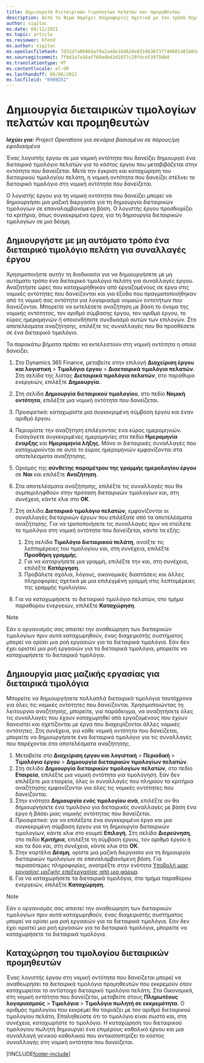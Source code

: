 ```yaml
---
title: Δημιουργία διεταιρικών τιμολογίων πελατών και προμηθευτών
description: Αυτό το θέμα παρέχει πληροφορίες σχετικά με τον τρόπο δημιουργίας διεταιρικών τιμολογίων πελατών και προμηθευτών.
author: sigitac
ms.date: 04/12/2021
ms.topic: article
ms.reviewer: kfend
ms.author: sigitac
ms.openlocfilehash: 7d32d7a0b96daf9a2a48e16d62de8319636737740601481b85ee887948e31110
ms.sourcegitcommit: 7f8d1e7a16af769adb43d1877c28fdce53975db8
ms.translationtype: HT
ms.contentlocale: el-GR
ms.lasthandoff: 08/06/2021
ms.locfileid: "6989252"
---
```

# <a name="create-intercompany-customer-and-vendor-invoices"></a>Δημιουργία διεταιρικών τιμολογίων πελατών και προμηθευτών

_**Ισχύει για:** Project Operations για σενάρια βασισμένα σε πόρους/μη εφοδιασμένα_

Ένας λογιστής έργου σε μια νομική οντότητα που δανείζει δημιουργεί ένα διεταιρικό τιμολόγιο πελατών για το κόστος έργου που μεταβιβάζεται στην οντότητα που δανείζεται. Μετά την έγκριση και καταχώρηση του διεταιρικού τιμολογίου πελάτη, η νομική οντότητα που δανείζει στέλνει το διεταιρικό τιμολόγιο στη νομική οντότητα που δανείζεται.

Ο λογιστής έργου για τη νομική οντότητα που δανείζει μπορεί να δημιουργήσει μια μαζική διεργασία για τη δημιουργία διεταιρικών τιμολογίων σε επαναλαμβανόμενη βάση. Ο λογιστής έργου προσδιορίζει τα κριτήρια, όπως συγκεκριμένα έργα, για τη δημιουργία διεταιρικών τιμολογίων σε μια δέσμη.

## <a name="manually-create-an-intercompany-customer-invoice-for-project-transactions"></a>Δημιουργήστε με μη αυτόματο τρόπο ένα διεταιρικό τιμολόγιο πελάτη για συναλλαγές έργου 

Χρησιμοποιήστε αυτήν τη διαδικασία για να δημιουργήσετε με μη αυτόματο τρόπο ένα διεταιρικό τιμολόγιο πελάτη για συναλλαγές έργου. Αναζητήστε ώρες που καταχωρήθηκαν από εργαζομένους σε έργα στις νομικές οντότητες που δανείζονται και για έξοδα που πραγματοποιήθηκαν από τη νομική σας οντότητα για λογαριασμό νομικών οντοτήτων που δανείζονται. Μπορείτε να εκτελέσετε αναζήτηση με βάση το όνομα της νομικής οντότητας, τον αριθμό σύμβασης έργου, τον αριθμό έργου, το εύρος ημερομηνιών ή οποιονδήποτε συνδυασμό αυτών των επιλογών. Στα αποτελέσματα αναζήτησης, επιλέξτε τις συναλλαγές που θα προσθέσετε σε ένα διεταιρικό τιμολόγιο. 

Τα παρακάτω βήματα πρέπει να εκτελεστούν στη νομική οντότητα η οποία δανείζει. 

1. Στο Dynamics 365 Finance, μεταβείτε στην επιλογή **Διαχείριση έργου και λογιστική** > **Τιμολόγια έργου** > **Διαεταιρικά τιμολόγια πελατών**. Στη σελίδα της λίστας **Διεταιρικά τιμολόγια πελατών**, στο παράθυρο ενεργειών, επιλέξτε **Δημιουργία.**
2. Στη σελίδα **Δημιουργία διεταιρικού τιμολογίου**, στο πεδίο **Νομική οντότητα**, επιλέξτε μια νομική οντότητα που δανείζεται.
3. Προαιρετικό: καταχωρίστε μια συγκεκριμένη σύμβαση έργου και έναν αριθμό έργου.
4. Περιορίστε την αναζήτηση επιλέγοντας ένα εύρος ημερομηνιών. Εισαγάγετε συγκεκριμένες ημερομηνίες στα πεδία **Ημερομηνία έναρξης** και **Ημερομηνία λήξης**. Μόνο οι διεταιρικές συναλλαγές που καταχωρούνται σε αυτό το εύρος ημερομηνιών εμφανίζονται στα αποτελέσματα αναζήτησης.
5. Ορισμός της **σύνθετης παραμέτρου της γραμμής ημερολογίου έργου** σε **Ναι** και επιλέξτε **Αναζήτηση**.
6. Στα αποτελέσματα αναζήτησης, επιλέξτε τις συναλλαγές που θα συμπεριληφθούν στην πρόταση διεταιρικών τιμολογίων και, στη συνέχεια, κάντε κλικ στο **OK**.
7. Στη σελίδα **Διεταιρικό τιμολόγιο πελατών**, εμφανίζονται οι συναλλαγές διεταιρικών έργων που επιλέξατε από τα αποτελέσματα αναζήτησης. Για να τροποποιήσετε τις συναλλαγές πριν να στείλετε το τιμολόγιο στη νομική οντότητα που δανείζεται, κάντε τα εξής:
  
    1. Στη σελίδα **Τιμολόγιο διεταιρικού πελάτη**, ανοίξτε τις λεπτομέρειες του τιμολογίου και, στη συνέχεια, επιλέξτε **Προσθήκη γραμμής**.
    2. Για να καταργήσετε μια γραμμή, επιλέξτε την και, στη συνέχεια, επιλέξτε **Κατάργηση**.
    3. Προβάλετε σχόλια, λόγους, οικονομικές διαστάσεις και άλλες πληροφορίες σχετικά με μια επιλεγμένη γραμμή στις λεπτομέρειες της γραμμής τιμολογίου.
    
8. Για να καταχωρήσετε το διεταιρικό τιμολόγιο πελατών, στο τμήμα παραθύρου ενεργειών, επιλέξτε **Καταχώρηση**.

> [!NOTE]
> Εάν ο οργανισμός σας απαιτεί την αναθεώρηση των διεταιρικών τιμολογίων πριν αυτά καταχωρηθούν, ένας διαχειριστής συστήματος μπορεί να ορίσει μια ροή εργασιών για τα διεταιρικά τιμολόγια. Εάν δεν έχει οριστεί μια ροή εργασιών για τα διεταιρικά τιμολόγια, μπορείτε να καταχωρήσετε το διεταιρικό τιμολόγιο.

## <a name="create-a-batch-job-for-intercompany-invoices"></a>Δημιουργία μιας μαζικής εργασίας για διεταιρικά τιμολόγια

Μπορείτε να δημιουργήσετε πολλαπλά διεταιρικά τιμολόγια ταυτόχρονα για όλες τις νομικές οντότητες που δανείζονται. Χρησιμοποιώντας τη λειτουργία αναζήτησης, μπορείτε, για παράδειγμα, να αναζητήσετε όλες τις συναλλαγές που έχουν καταχωρηθεί από εργαζομένους που έχουν δανειστεί και σχετίζονται με έργα που διαχειρίζονται άλλες νομικές οντότητες. Στη συνέχεια, για κάθε νομική οντότητα που δανείζεται, μπορείτε να δημιουργήσετε ένα διεταιρικό τιμολόγιο για τις συναλλαγές που παρέχονται στα αποτελέσματα αναζήτησης.

1. Μεταβείτε στο **Διαχείριση έργου και λογιστική** > **Περιοδική** > **Τιμολόγια έργου** > **Δημιουργία διεταιρικών τιμολογίων πελατών**.
2. Στη σελίδα **Δημιουργία διεταιρικών τιμολογίων πελατών**, στο πεδίο **Εταιρεία**, επιλέξτε μια νομική οντότητα για τιμολόγηση. Εάν δεν επιλέξετε μια εταιρεία, όλες οι συναλλαγές που πληρούν τα κριτήρια αναζήτησης εμφανίζονται για όλες τις νομικές οντότητες που δανείζονται.
3. Στην ενότητα **Δημιουργία ενός τιμολογίου ανά**, επιλέξτε αν θα δημιουργήσετε ένα τιμολόγιο για διεταιρικές συναλλαγές με βάση ένα έργο ή βάσει μιας νομικής οντότητας που δανείζεται.
4. Προαιρετικό: για να επιλέξετε ένα συγκεκριμένο έργο και μια συγκεκριμένη σύμβαση έργου για τη δημιουργία διεταιρικών τιμολογίων, κάντε κλικ στο κουμπί **Επιλογή**. Στη σελίδα **Διερεύνηση**, στο πεδίο **Κριτήρια**, επιλέξτε τη σύμβαση έργου, τον αριθμό έργου ή και τα δύο και, στη συνέχεια, κάντε κλικ στο **OK**.
5. Στην καρτέλα **Δέσμη**, ορίστε μια μαζική διεργασία για τη δημιουργία διεταιρικών τιμολογίων σε επαναλαμβανόμενη βάση. Για περισσότερες πληροφορίες, ανατρέξτε στην ενότητα [Υποβολή μιας εργασίας μαζικής επεξεργασίας από μια φόρμα](/dynamicsax-2012/appuser-itpro/submit-a-batch-processing-job-from-a-form).
6. Για να καταχωρήσετε τα διεταιρικά τιμολόγια, στο τμήμα παραθύρου ενεργειών, επιλέξτε **Καταχώρηση**.

> [!NOTE]
> Εάν ο οργανισμός σας απαιτεί την αναθεώρηση των διεταιρικών τιμολογίων πριν αυτά καταχωρηθούν, ένας διαχειριστής συστήματος μπορεί να ορίσει μια ροή εργασιών για τα διεταιρικά τιμολόγια. Εάν δεν έχει οριστεί μια ροή εργασιών για τα διεταιρικά τιμολόγια, μπορείτε να καταχωρήσετε τα διεταιρικά τιμολόγια.

## <a name="post-the-intercompany-vendor-invoice"></a>Καταχώρηση του τιμολογίου διεταιρικών προμηθευτών

Ένας λογιστής έργου στη νομική οντότητα που δανείζεται μπορεί να αναθεωρήσει τα διεταιρικά τιμολόγια προμηθευτών που εκκρεμούν όταν καταχωρείται το αντίστοιχο διεταιρικό τιμολόγιο πελάτη. Στα Οικονομικά, στη νομική οντότητα που δανείζεται, μεταβείτε στους **Πληρωτέους λογαριασμούς** > **Τιμολόγια** > **Τιμολόγιο πωλητή σε εκκρεμότητα**. Ο αριθμός τιμολογίου που εκκρεμεί θα ταιριάζει με τον αριθμό διεταιρικού τιμολογίου πελάτη. Επαληθεύστε ότι το τιμολόγιο είναι σωστό και, στη συνέχεια, καταχωρήστε το τιμολόγιο. Η καταχώρηση του διεταιρικού τιμολογίου πωλητή δημιουργεί ένα επιμέρους καθολικό έργου και μια συναλλαγή γενικού καθολικού που αντικατοπτρίζει το κόστος συναλλαγής στη νομική οντότητα που δανείζεται.


[!INCLUDE[footer-include](../includes/footer-banner.md)]
